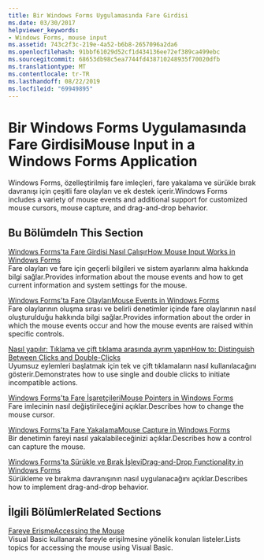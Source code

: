 ```yaml
---
title: Bir Windows Forms Uygulamasında Fare Girdisi
ms.date: 03/30/2017
helpviewer_keywords:
- Windows Forms, mouse input
ms.assetid: 743c2f3c-219e-4a52-b6b8-2657096a2da6
ms.openlocfilehash: 91bbf61029d52cf1d434136ee72ef389ca499ebc
ms.sourcegitcommit: 68653db98c5ea7744fd438710248935f70020dfb
ms.translationtype: MT
ms.contentlocale: tr-TR
ms.lasthandoff: 08/22/2019
ms.locfileid: "69949895"
---
```

# <a name="mouse-input-in-a-windows-forms-application"></a><span data-ttu-id="ad99e-102">Bir Windows Forms Uygulamasında Fare Girdisi</span><span class="sxs-lookup"><span data-stu-id="ad99e-102">Mouse Input in a Windows Forms Application</span></span>
<span data-ttu-id="ad99e-103">Windows Forms, özelleştirilmiş fare imleçleri, fare yakalama ve sürükle bırak davranışı için çeşitli fare olayları ve ek destek içerir.</span><span class="sxs-lookup"><span data-stu-id="ad99e-103">Windows Forms includes a variety of mouse events and additional support for customized mouse cursors, mouse capture, and drag-and-drop behavior.</span></span>  
  
## <a name="in-this-section"></a><span data-ttu-id="ad99e-104">Bu Bölümde</span><span class="sxs-lookup"><span data-stu-id="ad99e-104">In This Section</span></span>  
 [<span data-ttu-id="ad99e-105">Windows Forms'ta Fare Girdisi Nasıl Çalışır</span><span class="sxs-lookup"><span data-stu-id="ad99e-105">How Mouse Input Works in Windows Forms</span></span>](how-mouse-input-works-in-windows-forms.md)  
 <span data-ttu-id="ad99e-106">Fare olayları ve fare için geçerli bilgileri ve sistem ayarlarını alma hakkında bilgi sağlar.</span><span class="sxs-lookup"><span data-stu-id="ad99e-106">Provides information about the mouse events and how to get current information and system settings for the mouse.</span></span>  
  
 [<span data-ttu-id="ad99e-107">Windows Forms'ta Fare Olayları</span><span class="sxs-lookup"><span data-stu-id="ad99e-107">Mouse Events in Windows Forms</span></span>](mouse-events-in-windows-forms.md)  
 <span data-ttu-id="ad99e-108">Fare olaylarının oluşma sırası ve belirli denetimler içinde fare olaylarının nasıl oluşturulduğu hakkında bilgi sağlar.</span><span class="sxs-lookup"><span data-stu-id="ad99e-108">Provides information about the order in which the mouse events occur and how the mouse events are raised within specific controls.</span></span>  
  
 [<span data-ttu-id="ad99e-109">Nasıl yapılır: Tıklama ve çift tıklama arasında ayrım yapın</span><span class="sxs-lookup"><span data-stu-id="ad99e-109">How to: Distinguish Between Clicks and Double-Clicks</span></span>](how-to-distinguish-between-clicks-and-double-clicks.md)  
 <span data-ttu-id="ad99e-110">Uyumsuz eylemleri başlatmak için tek ve çift tıklamaların nasıl kullanılacağını gösterir.</span><span class="sxs-lookup"><span data-stu-id="ad99e-110">Demonstrates how to use single and double clicks to initiate incompatible actions.</span></span>  
  
 [<span data-ttu-id="ad99e-111">Windows Forms'ta Fare İşaretçileri</span><span class="sxs-lookup"><span data-stu-id="ad99e-111">Mouse Pointers in Windows Forms</span></span>](mouse-pointers-in-windows-forms.md)  
 <span data-ttu-id="ad99e-112">Fare imlecinin nasıl değiştirileceğini açıklar.</span><span class="sxs-lookup"><span data-stu-id="ad99e-112">Describes how to change the mouse cursor.</span></span>  
  
 [<span data-ttu-id="ad99e-113">Windows Forms'ta Fare Yakalama</span><span class="sxs-lookup"><span data-stu-id="ad99e-113">Mouse Capture in Windows Forms</span></span>](mouse-capture-in-windows-forms.md)  
 <span data-ttu-id="ad99e-114">Bir denetimin fareyi nasıl yakalabileceğinizi açıklar.</span><span class="sxs-lookup"><span data-stu-id="ad99e-114">Describes how a control can capture the mouse.</span></span>  
  
 [<span data-ttu-id="ad99e-115">Windows Forms'ta Sürükle ve Bırak İşlevi</span><span class="sxs-lookup"><span data-stu-id="ad99e-115">Drag-and-Drop Functionality in Windows Forms</span></span>](drag-and-drop-functionality-in-windows-forms.md)  
 <span data-ttu-id="ad99e-116">Sürükleme ve bırakma davranışının nasıl uygulanacağını açıklar.</span><span class="sxs-lookup"><span data-stu-id="ad99e-116">Describes how to implement drag-and-drop behavior.</span></span>  
  
## <a name="related-sections"></a><span data-ttu-id="ad99e-117">İlgili Bölümler</span><span class="sxs-lookup"><span data-stu-id="ad99e-117">Related Sections</span></span>  
 [<span data-ttu-id="ad99e-118">Fareye Erişme</span><span class="sxs-lookup"><span data-stu-id="ad99e-118">Accessing the Mouse</span></span>](../../visual-basic/developing-apps/programming/computer-resources/accessing-the-mouse.md)  
 <span data-ttu-id="ad99e-119">Visual Basic kullanarak fareyle erişilmesine yönelik konuları listeler.</span><span class="sxs-lookup"><span data-stu-id="ad99e-119">Lists topics for accessing the mouse using Visual Basic.</span></span>
